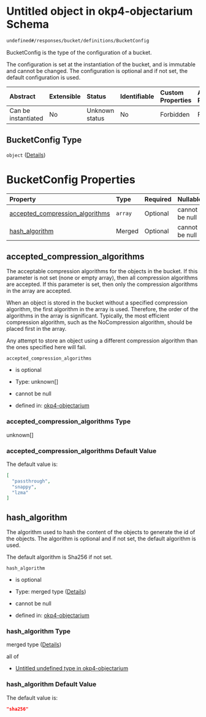 # Untitled object in okp4-objectarium Schema

```txt
undefined#/responses/bucket/definitions/BucketConfig
```

BucketConfig is the type of the configuration of a bucket.

The configuration is set at the instantiation of the bucket, and is immutable and cannot be changed. The configuration is optional and if not set, the default configuration is used.

| Abstract            | Extensible | Status         | Identifiable | Custom Properties | Additional Properties | Access Restrictions | Defined In                                                                     |
| :------------------ | :--------- | :------------- | :----------- | :---------------- | :-------------------- | :------------------ | :----------------------------------------------------------------------------- |
| Can be instantiated | No         | Unknown status | No           | Forbidden         | Forbidden             | none                | [okp4-objectarium.json\*](schema/okp4-objectarium.json "open original schema") |

## BucketConfig Type

`object` ([Details](okp4-objectarium-responses-bucketresponse-definitions-bucketconfig.md))

# BucketConfig Properties

| Property                                                              | Type    | Required | Nullable       | Defined by                                                                                                                                                                                                                             |
| :-------------------------------------------------------------------- | :------ | :------- | :------------- | :------------------------------------------------------------------------------------------------------------------------------------------------------------------------------------------------------------------------------------- |
| [accepted\_compression\_algorithms](#accepted_compression_algorithms) | `array` | Optional | cannot be null | [okp4-objectarium](okp4-objectarium-responses-bucketresponse-definitions-bucketconfig-properties-accepted_compression_algorithms.md "undefined#/responses/bucket/definitions/BucketConfig/properties/accepted_compression_algorithms") |
| [hash\_algorithm](#hash_algorithm)                                    | Merged  | Optional | cannot be null | [okp4-objectarium](okp4-objectarium-responses-bucketresponse-definitions-bucketconfig-properties-hash_algorithm.md "undefined#/responses/bucket/definitions/BucketConfig/properties/hash_algorithm")                                   |

## accepted\_compression\_algorithms

The acceptable compression algorithms for the objects in the bucket. If this parameter is not set (none or empty array), then all compression algorithms are accepted. If this parameter is set, then only the compression algorithms in the array are accepted.

When an object is stored in the bucket without a specified compression algorithm, the first algorithm in the array is used. Therefore, the order of the algorithms in the array is significant. Typically, the most efficient compression algorithm, such as the NoCompression algorithm, should be placed first in the array.

Any attempt to store an object using a different compression algorithm than the ones specified here will fail.

`accepted_compression_algorithms`

*   is optional

*   Type: unknown\[]

*   cannot be null

*   defined in: [okp4-objectarium](okp4-objectarium-responses-bucketresponse-definitions-bucketconfig-properties-accepted_compression_algorithms.md "undefined#/responses/bucket/definitions/BucketConfig/properties/accepted_compression_algorithms")

### accepted\_compression\_algorithms Type

unknown\[]

### accepted\_compression\_algorithms Default Value

The default value is:

```json
[
  "passthrough",
  "snappy",
  "lzma"
]
```

## hash\_algorithm

The algorithm used to hash the content of the objects to generate the id of the objects. The algorithm is optional and if not set, the default algorithm is used.

The default algorithm is Sha256 if not set.

`hash_algorithm`

*   is optional

*   Type: merged type ([Details](okp4-objectarium-responses-bucketresponse-definitions-bucketconfig-properties-hash_algorithm.md))

*   cannot be null

*   defined in: [okp4-objectarium](okp4-objectarium-responses-bucketresponse-definitions-bucketconfig-properties-hash_algorithm.md "undefined#/responses/bucket/definitions/BucketConfig/properties/hash_algorithm")

### hash\_algorithm Type

merged type ([Details](okp4-objectarium-responses-bucketresponse-definitions-bucketconfig-properties-hash_algorithm.md))

all of

*   [Untitled undefined type in okp4-objectarium](okp4-objectarium-responses-bucketresponse-definitions-bucketconfig-properties-hash_algorithm-allof-0.md "check type definition")

### hash\_algorithm Default Value

The default value is:

```json
"sha256"
```
